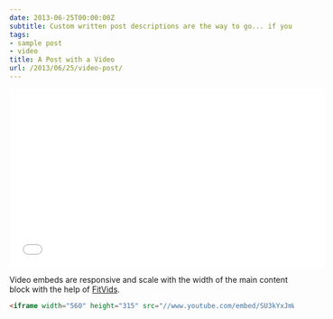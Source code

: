 ```yaml
---
date: 2013-06-25T00:00:00Z
subtitle: Custom written post descriptions are the way to go... if you're not lazy.
tags:
- sample post
- video
title: A Post with a Video
url: /2013/06/25/video-post/
---
```


<iframe width="560" height="315" src="//www.youtube.com/embed/SU3kYxJmWuQ" frameborder="0"></iframe>

Video embeds are responsive and scale with the width of the main content block with the help of [FitVids](http://fitvidsjs.com/).

```html
<iframe width="560" height="315" src="//www.youtube.com/embed/SU3kYxJmWuQ" frameborder="0"></iframe>
```